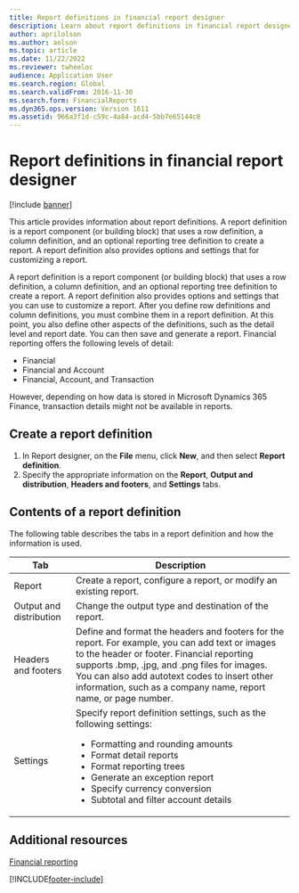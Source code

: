 ```yaml
---
title: Report definitions in financial report designer
description: Learn about report definitions in financial report designer, including overviews on creating a report definition and contents of a report definition.
author: aprilolson
ms.author: aolson
ms.topic: article
ms.date: 11/22/2022
ms.reviewer: twheeloc
audience: Application User
ms.search.region: Global
ms.search.validFrom: 2016-11-30
ms.search.form: FinancialReports
ms.dyn365.ops.version: Version 1611
ms.assetid: 966a3f1d-c59c-4a84-acd4-5bb7e65144c8
---
```


# Report definitions in financial report designer

[!include [banner](../../../finance/includes/banner.md)]

This article provides information about report definitions. A report definition is a report component (or building block) that uses a row definition, a column definition, and an optional reporting tree definition to create a report. A report definition also provides options and settings that for customizing a report. 

A report definition is a report component (or building block) that uses a row definition, a column definition, and an optional reporting tree definition to create a report. A report definition also provides options and settings that you can use to customize a report. After you define row definitions and column definitions, you must combine them in a report definition. At this point, you also define other aspects of the definitions, such as the detail level and report date. You can then save and generate a report. Financial reporting offers the following levels of detail:

- Financial
- Financial and Account
- Financial, Account, and Transaction

However, depending on how data is stored in Microsoft Dynamics 365 Finance, transaction details might not be available in reports.

## Create a report definition
1. In Report designer, on the **File** menu, click **New**, and then select **Report definition**.
2. Specify the appropriate information on the **Report**, **Output and distribution**, **Headers and footers**, and **Settings** tabs.

## Contents of a report definition
The following table describes the tabs in a report definition and how the information is used.

<table>
<thead>
<tr>
<th>Tab</th>
<th>Description</th>
</tr>
</thead>
<tbody>
<tr>
<td>Report</td>
<td>Create a report, configure a report, or modify an existing report.</td>
</tr>
<tr>
<td>Output and distribution</td>
<td>Change the output type and destination of the report.</td>
</tr>
<tr>
<td>Headers and footers</td>
<td>Define and format the headers and footers for the report. For example, you can add text or images to the header or footer. Financial reporting supports .bmp, .jpg, and .png files for images. You can also add autotext codes to insert other information, such as a company name, report name, or page number.</td>
</tr>
<tr>
<td>Settings</td>
<td>Specify report definition settings, such as the following settings:
<ul>
<li>Formatting and rounding amounts</li>
<li>Format detail reports</li>
<li>Format reporting trees</li>
<li>Generate an exception report</li>
<li>Specify currency conversion</li>
<li>Subtotal and filter account details</li>
</ul>
</td>
</tr>
</tbody>
</table>

## Additional resources

[Financial reporting](financial-reporting-intro.md)


[!INCLUDE[footer-include](../../../includes/footer-banner.md)]
